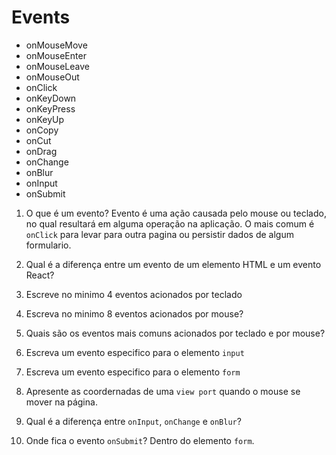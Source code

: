 # Events
- onMouseMove
- onMouseEnter
- onMouseLeave
- onMouseOut
- onClick
- onKeyDown
- onKeyPress
- onKeyUp
- onCopy
- onCut
- onDrag
- onChange
- onBlur
- onInput
- onSubmit

1. O que é um evento?
Evento é uma ação causada pelo mouse ou teclado, no qual resultará em alguma operação na aplicação. O mais comum é `onClick` para levar para outra pagina ou persistir dados de algum formulario.

2. Qual é a diferença entre um evento de um elemento HTML e um evento React?

3. Escreve no minimo 4 eventos acionados por teclado

4. Escreva no minimo 8 eventos acionados por mouse?

5. Quais são os eventos mais comuns acionados por teclado e por mouse?

6. Escreva um evento especifico para o elemento `input`

7. Escreva um evento especifico para o elemento `form`

8. Apresente as coordernadas de uma `view port` quando o mouse se mover na página.

9. Qual é a diferença entre `onInput`, `onChange` e `onBlur`?

10. Onde fica o evento `onSubmit`?
Dentro do elemento `form`.